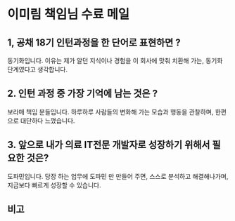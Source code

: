 




# 이미림 책임님 수료 메일
## 1, 공채 18기 인턴과정을 한 단어로 표현하면 ? 

동기화입니다. 
이유는 제가 알던 지식이나 경험을 이 회사에 맞춰 치환해 가는, 동기화 단계였다고 생각합니다. 

## 2. 인턴 과정 중 가장 기억에 남는 것은 ?

보라매 책임 분들입니다.
하루하루 사람들의 변화해 가는 모습과 행동을 관찰하며, 한편으로 대단하다 느꼈습니다.

## 3. 앞으로 내가 의료 IT전문 개발자로 성장하기 위해서 필요한 것은? 

도파민입니다.
당장 하는 업무에 도파민 만 만들어 주면, 스스로 분석하고 해결해나가며, 지금보다 빠르게 성장할 수 있습니다.

## 비고